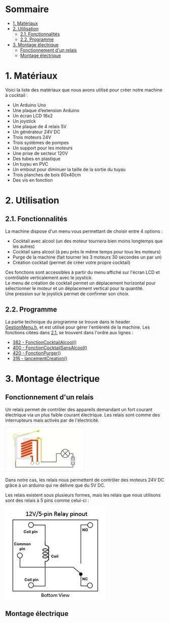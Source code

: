 # Sommaire <!-- omit in toc -->

- [1. Matériaux](#1-matériaux)
- [2. Utilisation](#2-utilisation)
  - [2.1. Fonctionnalités](#21-fonctionnalités)
  - [2.2. Programme](#22-programme)
- [3. Montage électrique](#3-montage-électrique)
  - [Fonctionnement d'un relais](#fonctionnement-dun-relais)
  - [Montage électrique](#montage-électrique)


# 1. Matériaux
Voici la liste des matériaux que nous avons utilisé pour créer notre machine à cocktail :
- Un Arduino Uno
- Une plaque d’extension  Arduino
- Un écran LCD 16x2
- Un joystick
- Une plaque de 4 relais 5V
- Un générateur 24V DC
- Trois moteurs 24V
- Trois systèmes de pompes
- Un support pour les moteurs
- Une prise de secteur 120V
- Des tubes en plastique
- Un tuyau en PVC
- Un embout pour diminuer la taille de la sortie du tuyau
- Trois planches de bois 60x40cm
- Des vis en fonction


# 2. Utilisation
## 2.1. Fonctionnalités
La machine dispose d'un menu vous permettant de choisir entre 4 options :
- Cocktail avec alcool (un des moteur tournera bien moins longtemps que les autres)
- Cocktail sans alcool (à peu près le même temps pour tous les moteurs)
- Purge de la machine (fait tourner les 3 moteurs 30 secondes un par un)
- Création cocktail (permet de créer votre propre cocktail)

Ces fonctions sont accessibles à partir du menu affiché sur l'écran LCD et contrôlable verticalement
avec le joystick. <br/>
Le menu de création de cocktail permet un déplacement horizontal pour sélectionner
le moteur et un déplacement vertical pour la quantité. <br/>
Une pression sur le joystick permet de confirmer son choix.

## 2.2. Programme
La partie technique du programme se trouve dans le header
[GestionMenu.h](https://github.com/MoOaAaa/StageFabLab/blob/main/Machine%20a%20cocktail/Creation%20Cocktail/lib/Cocktails/GestionMenu.h),
et est utilisé pour gérer l'entièreté de la machine. Les fonctions citées dans
[2.1.](#21-fonctionnalités) se trouvent dans l'ordre aux lignes :
- [382 - FonctionCocktailAlcool()](https://github.com/MoOaAaa/StageFabLab/blob/main/Machine%20a%20cocktail/Creation%20Cocktail/lib/Cocktails/GestionMenu.h#L382)
- [400 - FonctionCocktailSansAlcool()](https://github.com/MoOaAaa/StageFabLab/blob/main/Machine%20a%20cocktail/Creation%20Cocktail/lib/Cocktails/GestionMenu.h#L400)
- [420 - FonctionPurger()](https://github.com/MoOaAaa/StageFabLab/blob/main/Machine%20a%20cocktail/Creation%20Cocktail/lib/Cocktails/GestionMenu.h#L420)
- [316 - lancementCreation()](https://github.com/MoOaAaa/StageFabLab/blob/main/Machine%20a%20cocktail/Creation%20Cocktail/lib/Cocktails/GestionMenu.h#L316)


# 3. Montage électrique
## Fonctionnement d'un relais
Un relais permet de contrôler des appareils demandant un fort courant électrique via un plus faible
courant électrique. Les relais sont comme des interrupteurs mais activés par de l'électricité.

<img 
  src="./images/FonctionnementRelais.gif" 
  alt="Fonctionnement Relais" 
  width="50%" 
  height="50%"
  />

Dans notre cas, les relais nous permettent de contrôler des moteurs 24V DC grâce à un arduino qui ne
délivre que du 5V DC.

Les relais existent sous plusieurs formes, mais les relais que nous utilisons sont des relais à 5
pins comme celui-ci :

<img
  src="./images/RelayPinout.jpg"
  alt="12V/5pin RElay pinout" 
/>

## Montage électrique